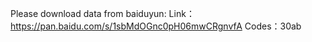 Please download data from baiduyun:
Link：https://pan.baidu.com/s/1sbMdOGnc0pH06mwCRgnvfA 
Codes：30ab 
